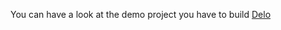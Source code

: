 You can have a look at the demo project you have to build [Delo](https://react-shopping-cart-67954.firebaseapp.com/)
